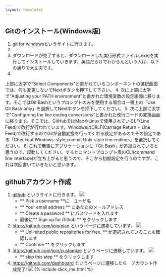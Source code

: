 ```yaml
--- 
layout: template1 
---
```

## Gitのインストール(Windows版)
1. [git for windows](https://git-for-windows.github.io/)というサイトに行きます。
2. 
2. ダウンロードが完了すると、ダウンロードした実行形式ファイル(.exe)を実行してインストールしていきます。英語だらけでわからんという人は、以下の通りで大丈夫です。
3. 
上部に太字で"Select Components"と書かれているコンポーネントの選択画面では、何も変更しないでNextボタンを押下して下さい。
4. 
次に上部に太字で"Adjusting your PATH environment"と書かれた環境変数の設定画面に移ります。そこではGit Bashというプロンプトのみを使用する場合は一番上の「Use Git Bash only」を選択してNextボタンを押下してください。
5. 次に上部に太字で"Configuring the line ending conversions"と書かれた改行コードの変換画面に移ります。そこでは、GitHubではMacやLinuxで使用されているLF(Line Feed)で改行が行われています。WindowsはCRLF(Carriage Return + Line Feed)で改行するのでGitが自動変換を行ってくれる設定があるのでその設定である「Checkout Windows-style,commit Unix-style line endings」を選択してください。
6. これで無事にアプリケーションに「Git Bash」が追加されていると思うので、起動してください。するとコマンドプロンプト風のCLI(command line interface)が立ち上がると思うので、そこから初期設定を行うのですが、これは次回書いていきたいと思います。

## githubアカウント作成
1. [github](https://github.com/) というサイトに行きます。
![]({{site.baseurl}}/screenshots/github01.png)
	- ** Pick a username **に　ユーザ名
	- ** Your email address ** にあなたのメールアドレス
	- ** Create a password ** にパスワードを入れます
	- 最後に** Sign up for Github ** をクリックします
2. https://github.com/join/plan というページに遷移しています。
![]({{site.baseurl}}/screenshots/github02.png)
	- ** Unlimited public repositories for free. ** が選択されていることを確認します
    - ** Continue ** をクリックします
3. https://github.com/join/customize というページに遷移しています。
![]({{site.baseurl}}/screenshots/github03.png)
    - ** skip this step ** をクリックします
4. https://github.com/dashboard というページに遷移したら　アカウント作成完了!
![]({{site.baseurl}}/screenshots/github04.png)
{% include click_me.html %}
